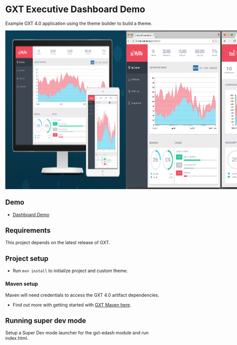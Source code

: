 # GXT Executive Dashboard Demo
Example GXT 4.0 application using the theme builder to build a theme.

<div style='display: flex'>
	<img src='theapp0.png' />
	<img src='theapp1.png' style='width: 300px;' />
	<img src='theapp2.png' style='width: 300px;' />
</div>

## Demo

* [Dashboard Demo](http://examples.sencha.com/gxt-edash/)

## Requirements
This project depends on the latest release of GXT. 

## Project setup
* Run `mvn install` to initialize project and custom theme. 

### Maven setup
Maven will need credentials to access the GXT 4.0 artifact dependencies. 

* Find out more with getting started with [GXT Maven here](http://docs.sencha.com/gxt/latest/getting_started/maven/Maven.html).

## Running super dev mode
Setup a Super Dev mode launcher for the gxt-edash module and run index.html.

